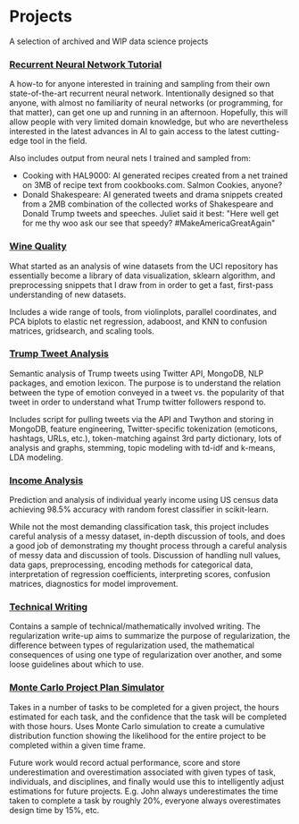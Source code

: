 # Projects
A selection of archived and WIP data science projects

### [Recurrent Neural Network Tutorial](https://github.com/nickcdryan/Projects/tree/master/neural_net_bot)
A how-to for anyone interested in training and sampling from their own state-of-the-art recurrent neural network. Intentionally designed so that anyone, with almost no familiarity of neural networks (or programming, for that matter), can get one up and running in an afternoon. Hopefully, this will allow people with very limited domain knowledge, but who are nevertheless interested in the latest advances in AI to gain access to the latest cutting-edge tool in the field.

Also includes output from neural nets I trained and sampled from: 
- Cooking with HAL9000: AI generated recipes created from a net trained on 3MB of recipe text from cookbooks.com. Salmon Cookies, anyone?
- Donald Shakespeare: AI generated tweets and drama snippets created from a 2MB combination of the collected works of Shakespeare and Donald Trump tweets and speeches. Juliet said it best: "Here well get for me thy woo ask our see that speedy? #MakeAmericaGreatAgain"

### [Wine Quality](https://github.com/nickcdryan/Projects/tree/master/wine_quality)
What started as an analysis of wine datasets from the UCI repository has essentially become a library of data visualization, sklearn algorithm, and preprocessing snippets that I draw from in order to get a fast, first-pass understanding of new datasets.

Includes a wide range of tools, from violinplots, parallel coordinates, and PCA biplots to elastic net regression, adaboost, and KNN to confusion matrices, gridsearch, and scaling tools.

### [Trump Tweet Analysis](https://github.com/nickcdryan/Projects/tree/master/trump_analysis)
Semantic analysis of Trump tweets using Twitter API, MongoDB, NLP packages, and emotion lexicon. The purpose is to understand the relation between the type of emotion conveyed in a tweet vs. the popularity of that tweet in order to understand what Trump twitter followers respond to.

Includes script for pulling tweets via the API and Twython and storing in MongoDB, feature engineering, Twitter-specific tokenization (emoticons, hashtags, URLs, etc.), token-matching against 3rd party dictionary, lots of analysis and graphs, stemming, topic modeling with td-idf and k-means, LDA modeling.

### [Income Analysis](https://github.com/nickcdryan/Projects/tree/master/income_analysis_project) 
Prediction and analysis of individual yearly income using US census data achieving 98.5% accuracy with random forest classifier in scikit-learn. 

While not the most demanding classification task, this project includes careful analysis of a messy dataset, in-depth discussion of tools, and does a good job of demonstrating my thought process through a careful analysis of messy data and discussion of tools. Discussion of handling null values, data gaps, preprocessing, encoding methods for categorical data, interpretation of regression coefficients, interpreting scores, confusion matrices, diagnostics for model improvement.

### [Technical Writing](https://github.com/nickcdryan/Projects/tree/master/technical_writing)
Contains a sample of technical/mathematically involved writing. The regularization write-up aims to summarize the purpose of regularization, the difference between types of regularization used, the mathematical consequences of using one type of regularization over another, and some loose guidelines about which to use. 

### [Monte Carlo Project Plan Simulator](https://github.com/nickcdryan/MonteCarlo_Estimate)
Takes in a number of tasks to be completed for a given project, the hours estimated for each task, and the confidence that the task will be completed with those hours. Uses Monte Carlo simulation to create a cumulative distribution function showing the likelihood for the entire project to be completed within a given time frame. 

Future work would record actual performance, score and store underestimation and overestimation associated with given types of task, individuals, and disciplines, and finally would use this to intelligently adjust estimations for future projects. E.g. John always underestimates the time taken to complete a task by roughly 20%, everyone always overestimates design time by 15%, etc.

